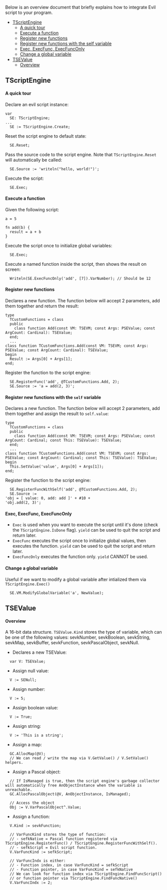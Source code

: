 Below is an overview document that briefly explains how to integrate Evil script to your program.

- [TScriptEngine](#tscriptengine)
  + [A quick tour](#a-quick-tour)
  + [Execute a function](#execute-a-function)
  + [Register new functions](#register-new-functions)
  + [Register new functions with the self variable](#register-new-functions-with-the-self-variable)
  + [Exec, ExecFunc, ExecFuncOnly](#exec-execfunc-execfunconly)
  + [Change a global variable](change-a-global-variable)
- [TSEValue](#tsevalue)
  + [Overview](#overview)

## TScriptEngine

#### A quick tour
Declare an evil script instance:
```
var
  SE: TScriptEngine;
...
  SE := TScriptEngine.Create;
```
Reset the script engine to default state:
```
  SE.Reset;
```
Pass the source code to the script engine. Note that `TScriptEngine.Reset` will automatically be called:
```
  SE.Source := 'writeln("hello, world!")';
```
Execute the script:
```
  SE.Exec;
```

#### Execute a function
Given the following script:
```
a = 5

fn add(b) {
  result = a + b
}
```
Execute the script once to initialize global variables:
```
  SE.Exec;
```
Execute a named function inside the script, then shows the result on screen:
```
  Writeln(SE.ExecFuncOnly('add', [7]).VarNumber); // Should be 12
```

#### Register new functions
Declares a new function. The function below will accept 2 parameters,  add them together and return the result:
```
type
  TCustomFunctions = class
  public
    class function Add(const VM: TSEVM; const Args: PSEValue; const ArgCount: Cardinal): TSEValue;
  end;
  ...
class function TCustomFunctions.Add(const VM: TSEVM; const Args: PSEValue; const ArgCount: Cardinal): TSEValue;
begin
  Result := Args[0] + Args[1];
end;
```
Register the function to the script engine:
```
  SE.RegisterFunc('add', @TCustomFunctions.Add, 2);
  SE.Source := 'a = add(2, 3)';
```

#### Register new functions with the `self` variable
Declares a new function. The function below will accept 2 parameters,  add them together and assign the result to `self.value`:
```
type
  TCustomFunctions = class
  public
    class function Add(const VM: TSEVM; const Args: PSEValue; const ArgCount: Cardinal; const This: TSEValue): TSEValue;
  end;
  ...
class function TCustomFunctions.Add(const VM: TSEVM; const Args: PSEValue; const ArgCount: Cardinal; const This: TSEValue): TSEValue;
begin
  This.SetValue('value', Args[0] + Args[1]);
end;
```
Register the function to the script engine:
```
  SE.RegisterFuncWithSelf('add', @TCustomFunctions.Add, 2);
  SE.Source :=
'obj = [ value: 0, add: add ]' + #10 +
'obj.add(2, 3)';
```

#### Exec, ExecFunc, ExecFuncOnly
- `Exec` is used when you want to execute the script until it's done (check the `TScriptEngine.IsDone` flag). `yield` can be used to quit the script and return later.
- `ExecFunc` executes the script once to initialize global values, then executes the function. `yield` can be used to quit the script and return later.
- `ExecFuncOnly` executes the function only. `yield` CANNOT be used.

#### Change a global variable
Useful if we want to modify a global variable after intialized them via `TScriptEngine.Exec()`
```
  SE.VM.ModifyGlobalVariable('a', NewValue);
```

## TSEValue
#### Overview
A 16-bit data structure. `TSEValue.Kind` stores the type of variable, which can be one of the following values: sevkNumber, sevkBoolean, sevkString, sevkMap, sevkBuffer, sevkFunction, sevkPascalObject, sevkNull.

- Declares a new TSEValue:
```
  var V: TSEValue;
```
- Assign null value:
```
  V := SENull;
```
- Assign number:
```
  V := 5;
```
- Assign boolean value:
```
  V := True;
```
- Assign string:
```
  V := 'This is a string';
```
- Assign a map:
```
  GC.AllocMap(@V);
  // We can read / write the map via V.GetValue() / V.SetValue() helpers.
```
- Assign a Pascal object:
```
  // If IsManaged is true, then the script engine's garbage collector will automatically free AnObjectInstance when the variable is unreachable.
  GC.AllocPascalObject(@V, AnObjectInstance, IsManaged);

  // Access the object
  Obj := V.VarPascalObject^.Value;
```
- Assign a function:
```
  V.Kind := sevkFunction;

  // VarFuncKind stores the type of function:
  // - sefkNative = Pascal function registered via TScriptEngine.RegisterFunc() / TScriptEngine.RegisterFuncWithSelf().
  // - sefkScript = Evil script function.
  V.VarFuncKind := sefkScript;

  // VarFuncIndx is either:
  // - Function index, in case VarFuncKind = sefkScript
  // - Function pointer, in case VarFuncKind = sefkNative
  // We can look for function index via TScriptEngine.FindFuncScript()
  // or function pointer via TScriptEngine.FindFuncNative()
  V.VarFuncIndx := 2;

```
